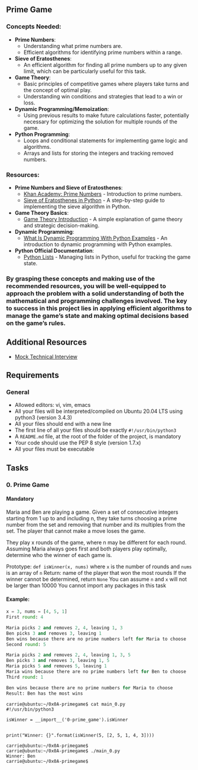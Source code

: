 ## Prime Game

### Concepts Needed:
- **Prime Numbers**:
  - Understanding what prime numbers are.
  - Efficient algorithms for identifying prime numbers within a range.
- **Sieve of Eratosthenes**:
  - An efficient algorithm for finding all prime numbers up to any given limit, which can be particularly useful for this task.
- **Game Theory**:
  - Basic principles of competitive games where players take turns and the concept of optimal play.
  - Understanding win conditions and strategies that lead to a win or loss.
- **Dynamic Programming/Memoization**:
  - Using previous results to make future calculations faster, potentially necessary for optimizing the solution for multiple rounds of the game.
- **Python Programming**:
  - Loops and conditional statements for implementing game logic and algorithms.
  - Arrays and lists for storing the integers and tracking removed numbers.

### Resources:
- **Prime Numbers and Sieve of Eratosthenes**:
  - [Khan Academy: Prime Numbers](https://www.khanacademy.org/computing/computer-science/cryptography/comp-number-theory/v/what-are-prime-numbers) - Introduction to prime numbers.
  - [Sieve of Eratosthenes in Python](https://www.geeksforgeeks.org/sieve-of-eratosthenes/) - A step-by-step guide to implementing the sieve algorithm in Python.
- **Game Theory Basics**:
  - [Game Theory Introduction](https://www.investopedia.com/terms/g/game-theory.asp) - A simple explanation of game theory and strategic decision-making.
- **Dynamic Programming**:
  - [What Is Dynamic Programming With Python Examples](https://realpython.com/python-thinking-recursively/#dynamic-programming) - An introduction to dynamic programming with Python examples.
- **Python Official Documentation**:
  - [Python Lists](https://docs.python.org/3/tutorial/datastructures.html) - Managing lists in Python, useful for tracking the game state.

### By grasping these concepts and making use of the recommended resources, you will be well-equipped to approach the problem with a solid understanding of both the mathematical and programming challenges involved. The key to success in this project lies in applying efficient algorithms to manage the game’s state and making optimal decisions based on the game’s rules.

## Additional Resources
- [Mock Technical Interview](https://www.interviewquery.com/blog-python-coding-interview-questions)
  
## Requirements
### General
- Allowed editors: vi, vim, emacs
- All your files will be interpreted/compiled on Ubuntu 20.04 LTS using python3 (version 3.4.3)
- All your files should end with a new line
- The first line of all your files should be exactly `#!/usr/bin/python3`
- A `README.md` file, at the root of the folder of the project, is mandatory
- Your code should use the PEP 8 style (version 1.7.x)
- All your files must be executable

## Tasks
### 0. Prime Game
#### Mandatory
Maria and Ben are playing a game. Given a set of consecutive integers starting from 1 up to and including n, they take turns choosing a prime number from the set and removing that number and its multiples from the set. The player that cannot make a move loses the game.

They play x rounds of the game, where n may be different for each round. Assuming Maria always goes first and both players play optimally, determine who the winner of each game is.

Prototype: `def isWinner(x, nums)`
where `x` is the number of rounds and `nums` is an array of `n`
Return: name of the player that won the most rounds
If the winner cannot be determined, return `None`
You can assume `n` and `x` will not be larger than 10000
You cannot import any packages in this task

#### Example:
```python
x = 3, nums = [4, 5, 1]
First round: 4

Maria picks 2 and removes 2, 4, leaving 1, 3
Ben picks 3 and removes 3, leaving 1
Ben wins because there are no prime numbers left for Maria to choose
Second round: 5

Maria picks 2 and removes 2, 4, leaving 1, 3, 5
Ben picks 3 and removes 3, leaving 1, 5
Maria picks 5 and removes 5, leaving 1
Maria wins because there are no prime numbers left for Ben to choose
Third round: 1

Ben wins because there are no prime numbers for Maria to choose
Result: Ben has the most wins
```

```shell
carrie@ubuntu:~/0x0A-primegame$ cat main_0.py
#!/usr/bin/python3

isWinner = __import__('0-prime_game').isWinner


print("Winner: {}".format(isWinner(5, [2, 5, 1, 4, 3])))

carrie@ubuntu:~/0x0A-primegame$
carrie@ubuntu:~/0x0A-primegame$ ./main_0.py
Winner: Ben
carrie@ubuntu:~/0x0A-primegame$
```
